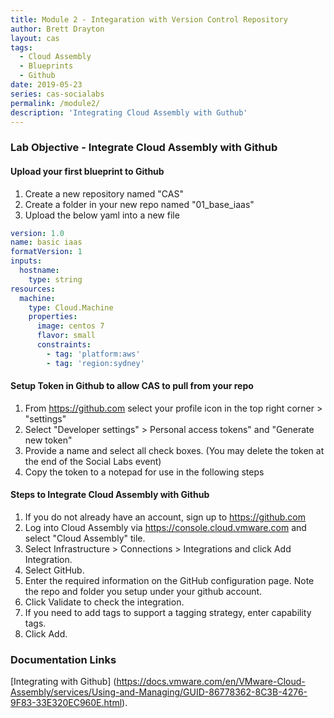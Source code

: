 ```yaml
---
title: Module 2 - Integaration with Version Control Repository
author: Brett Drayton
layout: cas
tags:
  - Cloud Assembly
  - Blueprints
  - Github
date: 2019-05-23
series: cas-socialabs
permalink: /module2/
description: 'Integrating Cloud Assembly with Guthub'
---
```


### Lab Objective - Integrate Cloud Assembly with Github

#### Upload your first blueprint to Github

1. Create a new repository named "CAS"
2. Create a folder in your new repo named "01_base_iaas"
3. Upload the below yaml into a new file
```yaml
version: 1.0
name: basic iaas
formatVersion: 1
inputs:
  hostname:
    type: string
resources:
  machine:
    type: Cloud.Machine
    properties:
      image: centos 7
      flavor: small
      constraints:
        - tag: 'platform:aws'
        - tag: 'region:sydney'
```

#### Setup Token in Github to allow CAS to pull from your repo
1. From <https://github.com> select your profile icon in the top right corner > "settings"
2. Select "Developer settings" > Personal access tokens" and "Generate new token"
3. Provide a name and select all check boxes. (You may delete the token at the end of the Social Labs event)
4. Copy the token to a notepad for use in the following steps

#### Steps to Integrate Cloud Assembly with Github

1. If you do not already have an account, sign up to <https://github.com>
2. Log into Cloud Assembly via <https://console.cloud.vmware.com> and select "Cloud Assembly" tile.
3. Select Infrastructure > Connections > Integrations and click Add Integration.
4. Select GitHub.
5. Enter the required information on the GitHub configuration page. Note the repo and folder you setup under your github account.
6. Click Validate to check the integration.
7. If you need to add tags to support a tagging strategy, enter capability tags.
8. Click Add.




### Documentation Links
[Integrating with Github] (https://docs.vmware.com/en/VMware-Cloud-Assembly/services/Using-and-Managing/GUID-86778362-8C3B-4276-9F83-33E320EC960E.html).




